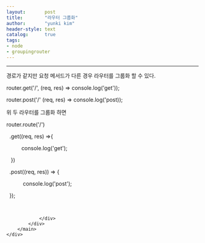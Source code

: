 ```yaml
---
layout:       post
title:        "라우터 그룹화"
author:       "yunki kim"
header-style: text
catalog:      true
tags: 
- node
- groupingrouter
---
```


<head></head>
<body id="tt-body-page" class="">
<div id="wrap" class="wrap-right">
    <div id="container">
        <main class="main ">
            <div class="area-main">
                <div class="area-view">
                    <div class="article-header"></div>
                    <hr>
                    <div class="article-view">
                        <div class="contents_style">
                            <p>경로가 같지만 요청 메서드가 다른 경우 라우터를 그룹화 할 수 있다.</p>
<p>router.get('/', (req, res) =&gt; console.log('get'));</p>
<p>router.post('/' (req, res) =&gt; console.log('post));</p>
<p>위 두 라우터를 그룹화 하면</p>
<p>router.route('/')</p>
<p>&nbsp; .get((req, res) =&gt;{</p>
<p>&nbsp; &nbsp; &nbsp; &nbsp; &nbsp; console.log('get');</p>
<p>&nbsp; &nbsp;})</p>
<p>&nbsp; .post((req, res)) =&gt; {</p>
<p>&nbsp; &nbsp; &nbsp; &nbsp; &nbsp; &nbsp;console.log('post');</p>
<p>&nbsp; });</p>
                        </div>
                        <br>
                        <div class="tags"></div>
                    </div>
                    
                </div>
            </div>
        </main>
    </div>
</div>


</body>